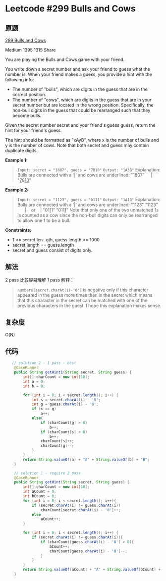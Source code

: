 # Leetcode #299 Bulls and Cows

## 原题

[299 Bulls and Cows](https://leetcode.com/problems/bulls-and-cows/)

Medium
1395
1315
Share

You are playing the Bulls and Cows game with your friend.

You write down a secret number and ask your friend to guess what the number is. When your friend makes a guess, you provide a hint with the following info:

- The number of "bulls", which are digits in the guess that are in the correct position.
- The number of "cows", which are digits in the guess that are in your secret number but are located in the wrong position. Specifically, the non-bull digits in the guess that could be rearranged such that they become bulls.

Given the secret number secret and your friend's guess guess, return the hint for your friend's guess.

The hint should be formatted as "xAyB", where x is the number of bulls and y is the number of cows. Note that both secret and guess may contain duplicate digits.

**Example 1:**

> `Input: secret = "1807", guess = "7810"`
`Output: "1A3B"`
Explanation: Bulls are connected with a '|' and cows are underlined:
"1807"
&nbsp;&nbsp;&nbsp;    |
"<u>7</u>8<u>10</u>"

**Example 2:**

> `Input: secret = "1123", guess = "0111"`
`Output: "1A1B"`
Explanation: Bulls are connected with a '|' and cows are underlined:
"1123"        "1123"
&nbsp;&nbsp;&nbsp;&nbsp;&nbsp;  |&nbsp;&nbsp;&nbsp; or &nbsp;&nbsp;&nbsp;|
"01<u>1</u>1"        "011<u>1</u>"
Note that only one of the two unmatched 1s is counted as a cow since the non-bull digits can only be rearranged to allow one 1 to be a bull.
 
**Constraints:**

- 1 <= secret.len- gth, guess.length <= 1000
- secret.length == guess.length
- secret and guess consist of digits only.

## 解法

2 pass 比较容易理解
1 pass 解释：

> `numbers[secret.charAt(i)-'0']` is negative only if this character appeared in the guess more times then in the secret which means that this character in the secret can be matched with one of the previous characters in the guest. I hope this explanation makes sense.

## 复杂度

O(N)


## 代码


```Java
   // solution 2 - 1 pass - best 
    @CaseRunner
    public String getHint1(String secret, String guess) {
        int[] charCount = new int[10];
        int a = 0;
        int b = 0;

        for (int i = 0; i < secret.length(); i++) {
            int s = secret.charAt(i) - '0';
            int g = guess.charAt(i) - '0';
            if (s == g)
                a++;
            else{
                if (charCount[g] > 0)
                    b++;
                if (charCount[s] < 0)
                    b++;
                charCount[s]++;
                charCount[g]--;
            }
        }
        return String.valueOf(a) + "A" + String.valueOf(b) + "B";
    }

    // solution 1 - require 2 pass
    @CaseRunner
    public String getHint(String secret, String guess) {
        int[] charCount = new int[10];
        int aCount = 0;
        int bCount = 0;
        for (int i = 0; i < secret.length(); i++){
            if (secret.charAt(i) != guess.charAt(i))
                charCount[secret.charAt(i) - '0']++;
            else
                aCount++;
        }

        for (int i = 0; i < secret.length(); i++) {
            if (secret.charAt(i) != guess.charAt(i)){
                if (charCount[guess.charAt(i) - '0'] > 0){
                    bCount++;
                    charCount[guess.charAt(i) - '0']--;
                }
            }
        }
        return String.valueOf(aCount) + "A" + String.valueOf(bCount) + "B";
    }

```
